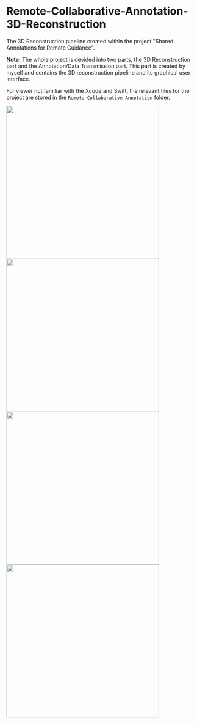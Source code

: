 # Remote-Collaborative-Annotation-3D-Reconstruction
The 3D Reconstruction pipeline created within the project "Shared Annotations for Remote Guidance".

**Note:** The whole project is devided into two parts, the 3D Reconstruction part and the Annotation/Data Transmission part. This part is created by myself and contains the 3D reconstruction pipeline and its graphical user interface.

For viewer not familiar with the Xcode and Swift, the relevant files for the project are stored in the `Remote Collaborative Annotation` folder.

<p float="left">
  <img src="video/video1.gif" width="400" />
  <img src="video/video2.gif" width="400" /> 
  <img src="video/video3.gif" width="400" />
  <img src="video/video4.gif" width="400" /> 
</p>

